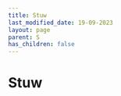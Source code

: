 ```yaml
---
title: Stuw
last_modified_date: 19-09-2023
layout: page
parent: S
has_children: false
---
```


Stuw
====

